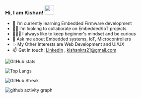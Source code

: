 ### Hi, I am Kishan! <img src="https://raw.githubusercontent.com/MartinHeinz/MartinHeinz/master/wave.gif" width="30px">
 - 🤖 I’m currently learning Embedded Firmware development
 - 🤝🏻 I’m looking to collaborate on Embedded/IoT projects
 - 👨🏻‍🚀 I always like to keep beginner's mindset and be curious
 - 💬 Ask me about Embedded systems, IoT, Microcontrollers
 - ✨ My Other Interests are Web Development and UI/UX
 - 📫 Get in touch: [LinkedIn](https://www.linkedin.com/in/kishankrs/) , <kishankrs21@gmail.com>

![GitHub stats](https://github-readme-stats.vercel.app/api?username=kishankrs&count_private=true&show_icons=true&theme=highcontrast)


![Top Langs](https://github-readme-stats.vercel.app/api/top-langs/?username=kishankrs&layout=compact&theme=highcontrast)


![GitHub Streak](https://github-readme-streak-stats.herokuapp.com/?user=kishankrs&theme=highcontrast)


![github activity graph](https://activity-graph.herokuapp.com/graph?username=kishankrs&theme=react-dark)

<!--
**kishankrs/kishankrs** is a ✨ _special_ ✨ repository because its `README.md` (this file) appears on your GitHub profile.
--!>
